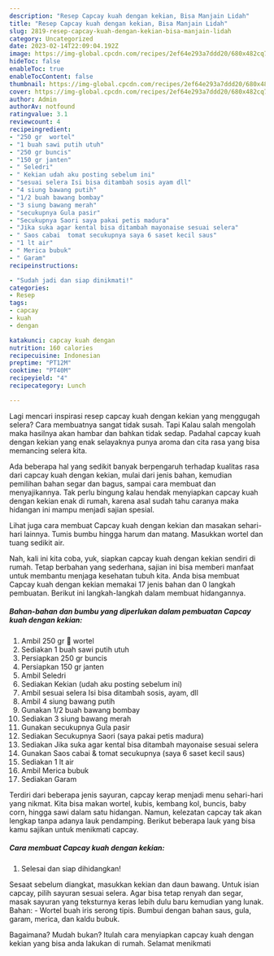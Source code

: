 ```yaml
---
description: "Resep Capcay kuah dengan kekian, Bisa Manjain Lidah"
title: "Resep Capcay kuah dengan kekian, Bisa Manjain Lidah"
slug: 2819-resep-capcay-kuah-dengan-kekian-bisa-manjain-lidah
category: Uncategorized
date: 2023-02-14T22:09:04.192Z
image: https://img-global.cpcdn.com/recipes/2ef64e293a7ddd20/680x482cq70/capcay-kuah-dengan-kekian-foto-resep-utama.jpg
hideToc: false
enableToc: true
enableTocContent: false
thumbnail: https://img-global.cpcdn.com/recipes/2ef64e293a7ddd20/680x482cq70/capcay-kuah-dengan-kekian-foto-resep-utama.jpg
cover: https://img-global.cpcdn.com/recipes/2ef64e293a7ddd20/680x482cq70/capcay-kuah-dengan-kekian-foto-resep-utama.jpg
author: Admin
authorAv: notfound
ratingvalue: 3.1
reviewcount: 4
recipeingredient:
- "250 gr  wortel"
- "1 buah sawi putih utuh"
- "250 gr buncis"
- "150 gr janten"
- " Seledri"
- " Kekian udah aku posting sebelum ini"
- "sesuai selera Isi bisa ditambah sosis ayam dll"
- "4 siung bawang putih"
- "1/2 buah bawang bombay"
- "3 siung bawang merah"
- "secukupnya Gula pasir"
- "Secukupnya Saori saya pakai petis madura"
- "Jika suka agar kental bisa ditambah mayonaise sesuai selera"
- " Saos cabai  tomat secukupnya saya 6 saset kecil saus"
- "1 lt air"
- " Merica bubuk"
- " Garam"
recipeinstructions:

- "Sudah jadi dan siap dinikmati!"
categories:
- Resep
tags:
- capcay
- kuah
- dengan

katakunci: capcay kuah dengan 
nutrition: 160 calories
recipecuisine: Indonesian
preptime: "PT12M"
cooktime: "PT40M"
recipeyield: "4"
recipecategory: Lunch

---
```



Lagi mencari inspirasi resep capcay kuah dengan kekian yang menggugah selera? Cara membuatnya sangat tidak susah. Tapi Kalau salah mengolah maka hasilnya akan hambar dan bahkan tidak sedap. Padahal capcay kuah dengan kekian yang enak selayaknya punya aroma dan cita rasa yang bisa memancing selera kita.


Ada beberapa hal yang sedikit banyak berpengaruh terhadap kualitas rasa dari capcay kuah dengan kekian, mulai dari jenis bahan, kemudian pemilihan bahan segar dan bagus, sampai cara membuat dan menyajikannya. Tak perlu bingung kalau hendak menyiapkan capcay kuah dengan kekian enak di rumah, karena asal sudah tahu caranya maka hidangan ini mampu menjadi sajian spesial.

Lihat juga cara membuat Capcay kuah dengan kekian dan masakan sehari-hari lainnya. Tumis bumbu hingga harum dan matang. Masukkan wortel dan tuang sedikit air.


Nah, kali ini kita coba, yuk, siapkan capcay kuah dengan kekian sendiri di rumah. Tetap berbahan yang sederhana, sajian ini bisa memberi manfaat untuk membantu menjaga kesehatan tubuh kita. Anda bisa membuat Capcay kuah dengan kekian memakai 17 jenis bahan dan 0 langkah pembuatan. Berikut ini langkah-langkah dalam membuat hidangannya.

<!--inarticleads1-->

##### Bahan-bahan dan bumbu yang diperlukan dalam pembuatan Capcay kuah dengan kekian:

1. Ambil 250 gr 🥕 wortel
1. Sediakan 1 buah sawi putih utuh
1. Persiapkan 250 gr buncis
1. Persiapkan 150 gr janten
1. Ambil  Seledri
1. Sediakan  Kekian (udah aku posting sebelum ini)
1. Ambil sesuai selera Isi bisa ditambah sosis, ayam, dll
1. Ambil 4 siung bawang putih
1. Gunakan 1/2 buah bawang bombay
1. Sediakan 3 siung bawang merah
1. Gunakan secukupnya Gula pasir
1. Sediakan Secukupnya Saori (saya pakai petis madura)
1. Sediakan Jika suka agar kental bisa ditambah mayonaise sesuai selera
1. Gunakan  Saos cabai &amp; tomat secukupnya (saya 6 saset kecil saus)
1. Sediakan 1 lt air
1. Ambil  Merica bubuk
1. Sediakan  Garam


Terdiri dari beberapa jenis sayuran, capcay kerap menjadi menu sehari-hari yang nikmat. Kita bisa makan wortel, kubis, kembang kol, buncis, baby corn, hingga sawi dalam satu hidangan. Namun, kelezatan capcay tak akan lengkap tanpa adanya lauk pendamping. Berikut beberapa lauk yang bisa kamu sajikan untuk menikmati capcay. 

<!--inarticleads2-->

##### Cara membuat Capcay kuah dengan kekian:


1. Selesai dan siap dihidangkan!

Sesaat sebelum diangkat, masukkan kekian dan daun bawang. Untuk isian capcay, pilih sayuran sesuai selera. Agar bisa tetap renyah dan segar, masak sayuran yang teksturnya keras lebih dulu baru kemudian yang lunak. Bahan: - Wortel buah iris serong tipis. Bumbui dengan bahan saus, gula, garam, merica, dan kaldu bubuk. 

Bagaimana? Mudah bukan? Itulah cara menyiapkan capcay kuah dengan kekian yang bisa anda lakukan di rumah. Selamat menikmati
